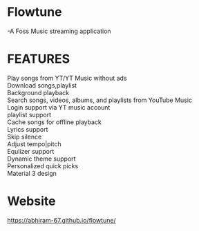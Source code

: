 
# Flowtune
-A Foss Music streaming application 


# FEATURES
Play songs from YT/YT Music without ads<br>
Download songs,playlist <br>
Background playback<br>
Search songs, videos, albums, and playlists from YouTube Music<br>
Login support via YT music account<br>
playlist support<br>
Cache songs for offline playback<br>
Lyrics support<br>
Skip silence<br>
Adjust tempo|pitch <br>
Equlizer support<br>
Dynamic theme support<br>
Personalized quick picks<br>
Material 3 design<br>

# Website
https://abhiram-67.github.io/flowtune/





